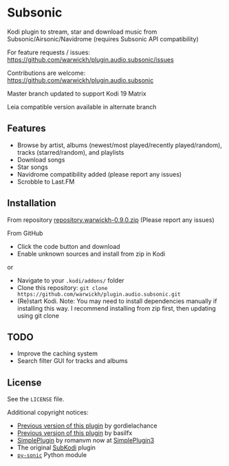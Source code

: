 # Subsonic
Kodi plugin to stream, star and download music from Subsonic/Airsonic/Navidrome (requires Subsonic API compatibility)

For feature requests / issues:
https://github.com/warwickh/plugin.audio.subsonic/issues

Contributions are welcome:
https://github.com/warwickh/plugin.audio.subsonic

Master branch updated to support Kodi 19 Matrix

Leia compatible version available in alternate branch

## Features
* Browse by artist, albums (newest/most played/recently played/random), tracks (starred/random), and playlists
* Download songs
* Star songs
* Navidrome compatibility added (please report any issues)
* Scrobble to Last.FM

## Installation
From repository
[repository.warwickh-0.9.0.zip](https://github.com/warwickh/repository.warwickh/raw/master/matrix/zips/repository.warwickh/repository.warwickh-0.9.0.zip) (Please report any issues)

From GitHub
* Click the code button and download
* Enable unknown sources and install from zip in Kodi
 
or
* Navigate to your `.kodi/addons/` folder
* Clone this repository: `git clone https://github.com/warwickh/plugin.audio.subsonic.git`
* (Re)start Kodi.
Note: You may need to install dependencies manually if installing this way. I recommend installing from zip first, then updating using git clone

## TODO
* Improve the caching system
* Search filter GUI for tracks and albums

## License
See the `LICENSE` file.

Additional copyright notices:
* [Previous version of this plugin](https://github.com/gordielachance/plugin.audio.subsonic) by gordielachance
* [Previous version of this plugin](https://github.com/basilfx/plugin.audio.subsonic) by basilfx
* [SimplePlugin](https://github.com/romanvm/script.module.simpleplugin/stargazers) by romanvm now at [SimplePlugin3](https://github.com/vlmaksime/script.module.simpleplugin)
* The original [SubKodi](https://github.com/DarkAllMan/SubKodi) plugin
* [`py-sonic`](https://github.com/crustymonkey/py-sonic) Python module
